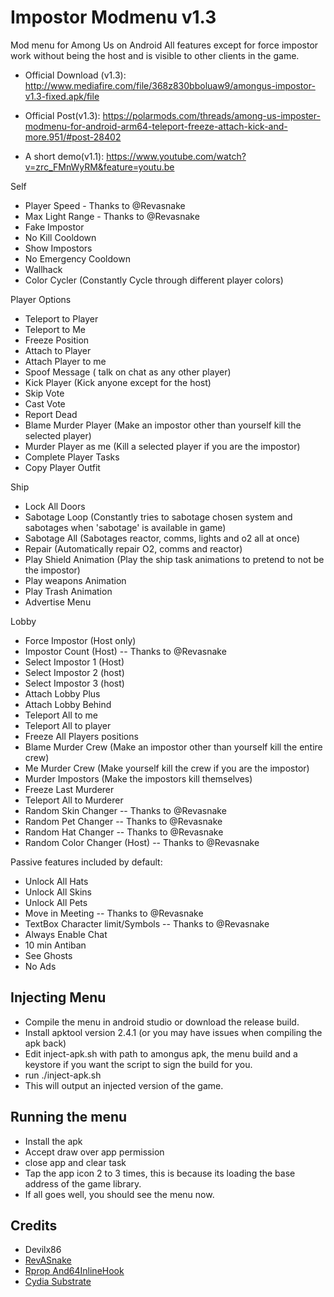 # Impostor Modmenu v1.3
Mod menu for Among Us on Android
All features except for force impostor work without being the host and is visible to other clients in the game.

- Official Download (v1.3): http://www.mediafire.com/file/368z830bboluaw9/amongus-impostor-v1.3-fixed.apk/file
- Official Post(v1.3): https://polarmods.com/threads/among-us-imposter-modmenu-for-android-arm64-teleport-freeze-attach-kick-and-more.951/#post-28402

- A short demo(v1.1): https://www.youtube.com/watch?v=zrc_FMnWyRM&feature=youtu.be

Self
- Player Speed - Thanks to @Revasnake
- Max Light Range - Thanks to @Revasnake
- Fake Impostor
- No Kill Cooldown
- Show Impostors
- No Emergency Cooldown
- Wallhack
- Color Cycler (Constantly Cycle through different player colors)

Player Options
- Teleport to Player
- Teleport to Me
- Freeze Position
- Attach to Player
- Attach Player to me
- Spoof Message ( talk on chat as any other player)
- Kick Player (Kick anyone except for the host)
- Skip Vote
- Cast Vote
- Report Dead
- Blame Murder Player (Make an impostor other than yourself kill the selected player)
- Murder Player as me (Kill a selected player if you are the impostor)
- Complete Player Tasks
- Copy Player Outfit

Ship
- Lock All Doors
- Sabotage Loop (Constantly tries to sabotage chosen system and sabotages when 'sabotage' is available in game)
- Sabotage All (Sabotages reactor, comms, lights and o2 all at once)
- Repair (Automatically repair O2, comms and reactor)
- Play Shield Animation (Play the ship task animations to pretend to not be the impostor)
- Play weapons Animation
- Play Trash Animation
- Advertise Menu

Lobby
- Force Impostor (Host only)
- Impostor Count (Host) -- Thanks to @Revasnake
- Select Impostor 1 (Host)
- Select Impostor 2 (host)
- Select Impostor 3 (host)
- Attach Lobby Plus
- Attach Lobby Behind
- Teleport All to me
- Teleport All to player
- Freeze All Players positions
- Blame Murder Crew (Make an impostor other than yourself kill the entire crew)
- Me Murder Crew (Make yourself kill the crew if you are the impostor)
- Murder Impostors (Make the impostors kill themselves)
- Freeze Last Murderer
- Teleport All to Murderer
-  Random Skin Changer -- Thanks to @Revasnake
- Random Pet Changer -- Thanks to @Revasnake
- Random Hat Changer -- Thanks to @Revasnake
- Random Color Changer (Host) -- Thanks to @Revasnake

Passive features included by default:
- Unlock All Hats
- Unlock All Skins
- Unlock All Pets
- Move in Meeting -- Thanks to @Revasnake
- TextBox Character limit/Symbols -- Thanks to @Revasnake
- Always Enable Chat
- 10 min Antiban
- See Ghosts
- No Ads

## Injecting Menu
- Compile the menu in android studio or download the release build.
- Install apktool version 2.4.1 (or you may have issues when compiling the apk back)
- Edit inject-apk.sh with path to amongus apk, the menu build and a keystore if you want the script to sign the build for you.
- run ./inject-apk.sh
- This will output an injected version of the game.

## Running the menu
- Install the apk
- Accept draw over app permission
- close app and clear task
- Tap the app icon 2 to 3 times, this is because its loading the base address of the game library.
- If all goes well, you should see the menu now.

## Credits
- Devilx86
- [RevASnake](https://polarmods.com/members/revasnake.1/)
- [Rprop And64InlineHook](https://github.com/Rprop/And64InlineHook)
- [Cydia Substrate](http://www.cydiasubstrate.com/)
